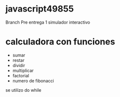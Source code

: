 # javascript49855
Branch Pre entrega 1
simulador interactivo
# calculadora con funciones 
* sumar
* restar
* dividir 
* multiplicar
* factorial
* numero de fibonacci

se utilizo do while 